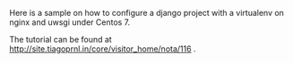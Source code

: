 Here is a sample on how to configure a django project with a virtualenv on nginx and uwsgi under Centos 7.

The tutorial can be found at http://site.tiagoprnl.in/core/visitor_home/nota/116 .
